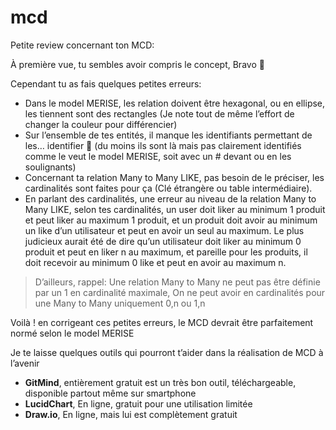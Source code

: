 # mcd

Petite review concernant ton MCD:

À première vue, tu sembles avoir compris le concept, Bravo 🥳

Cependant tu as fais quelques petites erreurs:

- Dans le model MERISE, les relation doivent être hexagonal, ou en ellipse, les tiennent sont des rectangles (Je note tout de même l’effort de changer la couleur pour différencier)
- Sur l’ensemble de tes entités, il manque les identifiants permettant de les… identifier 🤡 (du moins ils sont là mais pas clairement identifiés comme le veut le model MERISE, soit avec un # devant ou en les soulignants)
- Concernant ta relation Many to Many LIKE, pas besoin de le préciser, les cardinalités sont faites pour ça (Clé étrangère ou table intermédiaire).
- En parlant des cardinalités, une erreur au niveau de la relation Many to Many LIKE, selon tes cardinalités, un user doit liker au minimum 1 produit et peut liker au maximum 1 produit, et un produit doit avoir au minimum un like d’un utilisateur et peut en avoir un seul au maximum. Le plus judicieux aurait été de dire qu’un utilisateur doit liker au minimum 0 produit et peut en liker n au maximum, et pareille pour les produits, il doit recevoir au minimum 0 like et peut en avoir au maximum n.

> D’ailleurs, rappel: Une relation Many to Many ne peut pas être définie par un 1 en cardinalité maximale, On ne peut avoir en cardinalités pour une Many to Many uniquement 0,n ou 1,n
> 

Voilà ! en corrigeant ces petites erreurs, le MCD devrait être parfaitement normé selon le model MERISE

Je te laisse quelques outils qui pourront t’aider dans la réalisation de MCD à l’avenir

- **GitMind**, entièrement gratuit est un très bon outil, téléchargeable, disponible partout même sur smartphone
- **LucidChart**, En ligne, gratuit pour une utilisation limitée
- **Draw.io**, En ligne, mais lui est complètement gratuit